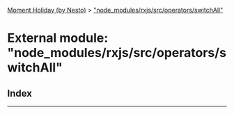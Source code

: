 [Moment Holiday (by Nesto)](../README.md) > ["node_modules/rxjs/src/operators/switchAll"](../modules/_node_modules_rxjs_src_operators_switchall_.md)

# External module: "node_modules/rxjs/src/operators/switchAll"

## Index

---

